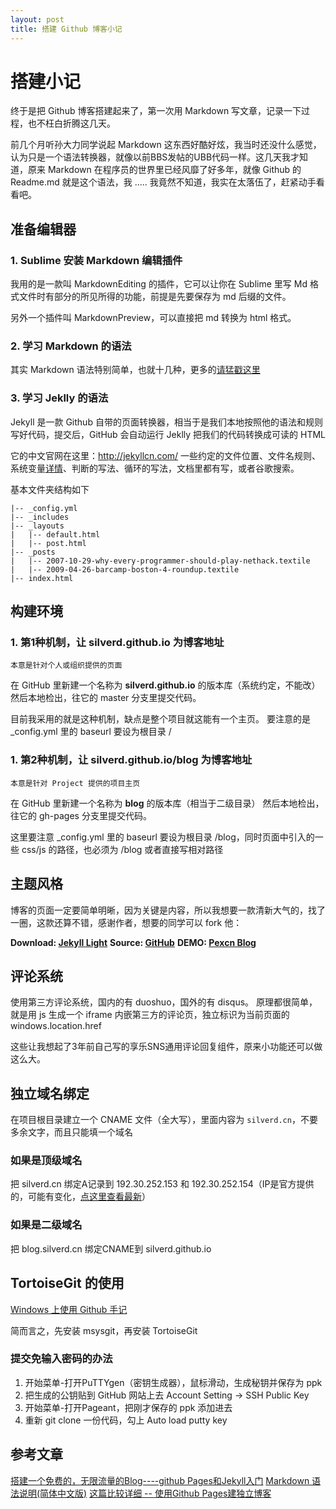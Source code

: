 ```yaml
---
layout: post
title: 搭建 Github 博客小记
---
```


# 搭建小记

终于是把 Github 博客搭建起来了，第一次用 Markdown 写文章，记录一下过程，也不枉白折腾这几天。

前几个月听孙大力同学说起 Markdown 这东西好酷好炫，我当时还没什么感觉，认为只是一个语法转换器，就像以前BBS发帖的UBB代码一样。这几天我才知道，原来 Markdown 在程序员的世界里已经风靡了好多年，就像 Github 的 Readme.md 就是这个语法，我 ..... 我竟然不知道，我实在太落伍了，赶紧动手看看吧。

## 准备编辑器

### 1. Sublime 安装 **Markdown** 编辑插件

我用的是一款叫 MarkdownEditing 的插件，它可以让你在 Sublime 里写 Md 格式文件时有部分的所见所得的功能，前提是先要保存为 md 后缀的文件。

另外一个插件叫 MarkdownPreview，可以直接把 md 转换为 html 格式。

### 2. 学习 Markdown 的语法

其实 Markdown 语法特别简单，也就十几种，更多的[请猛戳这里](http://wowubuntu.com/markdown/)
 
### 3. 学习 Jeklly 的语法

Jekyll 是一款 Github 自带的页面转换器，相当于是我们本地按照他的语法和规则写好代码，提交后，GitHub 会自动运行 Jeklly 把我们的代码转换成可读的 HTML

它的中文官网在这里：<http://jekyllcn.com/>
一些约定的文件位置、文件名规则、系统变量[详情](http://jekyllrb.com/docs/variables/)、判断的写法、循环的写法，文档里都有写，或者谷歌搜索。

基本文件夹结构如下

```
|-- _config.yml
|-- _includes
|-- _layouts
|   |-- default.html
|   |-- post.html
|-- _posts
|   |-- 2007-10-29-why-every-programmer-should-play-nethack.textile
|   |-- 2009-04-26-barcamp-boston-4-roundup.textile
|-- index.html
```

## 构建环境

### 1. 第1种机制，让 silverd.github.io 为博客地址

`本意是针对个人或组织提供的页面`

在 GitHub 里新建一个名称为 **silverd.github.io** 的版本库（系统约定，不能改）
然后本地检出，往它的 master 分支里提交代码。

目前我采用的就是这种机制，缺点是整个项目就这能有一个主页。
要注意的是 _config.yml 里的 baseurl 要设为根目录 /

### 1. 第2种机制，让 silverd.github.io/blog 为博客地址

`本意是针对 Project 提供的项目主页`

在 GitHub 里新建一个名称为 **blog** 的版本库（相当于二级目录）
然后本地检出，往它的 gh-pages 分支里提交代码。

这里要注意 _config.yml 里的 baseurl 要设为根目录 /blog，同时页面中引入的一些 css/js 的路径，也必须为 /blog 或者直接写相对路径

## 主题风格

博客的页面一定要简单明晰，因为关键是内容，所以我想要一款清新大气的，找了一圈，这款还算不错，感谢作者，想要的同学可以 fork 他：

**Download: [Jekyll Light](https://github.com/pexcn/Jekyll-Light/releases)**
**Source: [GitHub](https://github.com/pexcn/Jekyll-Light)**
**DEMO: [Pexcn Blog](http://pexcn.tk)**

## 评论系统

使用第三方评论系统，国内的有 duoshuo，国外的有 disqus。
原理都很简单，就是用 js 生成一个 iframe 内嵌第三方的评论页，独立标识为当前页面的 windows.location.href

这些让我想起了3年前自己写的享乐SNS通用评论回复组件，原来小功能还可以做这么大。

## 独立域名绑定

在项目根目录建立一个 CNAME 文件（全大写），里面内容为 `silverd.cn`，不要多余文字，而且只能填一个域名

### 如果是顶级域名

把 silverd.cn 绑定A记录到 192.30.252.153 和 192.30.252.154（IP是官方提供的，可能有变化，[点这里查看最新](https://help.github.com/articles/my-custom-domain-isn-t-working/)）

### 如果是二级域名
把 blog.silverd.cn 绑定CNAME到 silverd.github.io

## TortoiseGit 的使用

[Windows 上使用 Github 手记](http://www.oschina.net/question/54100_33045?sort=time)

简而言之，先安装 msysgit，再安装 TortoiseGit

### 提交免输入密码的办法

1. 开始菜单-打开PuTTYgen（密钥生成器），鼠标滑动，生成秘钥并保存为 ppk
2. 把生成的公钥贴到 GitHub 网站上去 Account Setting -> SSH Public Key
3. 开始菜单-打开Pageant，把刚才保存的 ppk 添加进去
4. 重新 git clone 一份代码，勾上 Auto load putty key

## 参考文章

[搭建一个免费的，无限流量的Blog----github Pages和Jekyll入门](http://www.ruanyifeng.com/blog/2012/08/blogging_with_jekyll.html)
[Markdown 语法说明(简体中文版)](http://wowubuntu.com/markdown/)
[这篇比较详细 -- 使用Github Pages建独立博客](http://beiyuu.com/github-pages/)



